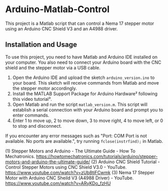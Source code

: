 # Arduino-Matlab-Control

This project is a Matlab script that can control a Nema 17 stepper motor using an Arduino CNC Shield V3 and an A4988 driver.

## Installation and Usage

To use this project, you need to have Matlab and Arduino IDE installed on your computer. You also need to connect your Arduino board with the CNC shield and the stepper motor via a USB cable.

1. Open the Arduino IDE and upload the sketch ` arduino_version.ino ` to your board. This sketch will receive commands from Matlab and move the stepper motor accordingly.
2. Install the MATLAB Support Package for Arduino Hardware² following this video tutorial³.
3. Open Matlab and run the script ` matlab_version.m `. This script will establish a serial connection with your Arduino board and prompt you to enter commands.
4. Enter 1 to move up, 2 to move down, 3 to move right, 4 to move left, or 0 to stop and disconnect.

If you encounter any error messages such as "Port: COM Port is not available. No ports are available.", try running `fclose(instrfind);` in Matlab.


(1) Stepper Motors and Arduino - The Ultimate Guide - How To Mechatronics. https://howtomechatronics.com/tutorials/arduino/stepper-motors-and-arduino-the-ultimate-guide/
(2) Arduino CNC Shield Tutorial - Control Stepper Motors using CNC Shield V3.0 - YouTube. https://www.youtube.com/watch?v=zUb8tiFCwmk
(3) Nema 17 Stepper Motor with Arduino CNC Sheild V3 (A4988 Driver) - YouTube. https://www.youtube.com/watch?v=ARyKDo_fzHU

